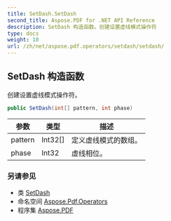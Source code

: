 ```yaml
---
title: SetDash.SetDash
second_title: Aspose.PDF for .NET API Reference
description: SetDash 构造函数。创建设置虚线模式操作符
type: docs
weight: 10
url: /zh/net/aspose.pdf.operators/setdash/setdash/
---
```

## SetDash 构造函数

创建设置虚线模式操作符。

```csharp
public SetDash(int[] pattern, int phase)
```

| 参数 | 类型 | 描述 |
| --- | --- | --- |
| pattern | Int32[] | 定义虚线模式的数组。 |
| phase | Int32 | 虚线相位。 |

### 另请参见

* 类 [SetDash](../)
* 命名空间 [Aspose.Pdf.Operators](../../../aspose.pdf.operators/)
* 程序集 [Aspose.PDF](../../../)